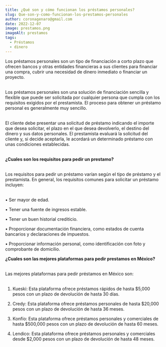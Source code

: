 ```yaml
---
title: ¿Qué son y cómo funcionan los préstamos personales?
slug: Que-son-y-como-funcionan-los-prestamos-personales
author: coronagenaro@gmail.com
date: 2022-12-07
image: prestamos.png
imageAlt: prestamos
tags:
  - Préstamos
  - dinero
---
```

Los préstamos personales son un tipo de financiación a corto plazo que ofrecen bancos y otras entidades financieras a sus clientes para financiar una compra, cubrir una necesidad de dinero inmediato o financiar un proyecto. <br/><br/>

Los préstamos personales son una solución de financiación sencilla y flexible que puede ser solicitada por cualquier persona que cumpla con los requisitos exigidos por el prestamista. El proceso para obtener un préstamo personal es generalmente muy sencillo. <br/><br/>

El cliente debe presentar una solicitud de préstamo indicando el importe que desea solicitar, el plazo en el que desea devolverlo, el destino del dinero y sus datos personales. El prestamista evaluará la solicitud del cliente y, si decide aceptarla, le acordará un determinado préstamo con unas condiciones establecidas.<br/><br/><!--StartFragment-->

**¿Cuales son los requisitos para pedir un prestamo?** <br/><br/>

Los requisitos para pedir un préstamo varían según el tipo de préstamo y el prestamista. En general, los requisitos comunes para solicitar un préstamo incluyen: <br/><br/>

• Ser mayor de edad. 

• Tener una fuente de ingresos estable. 

• Tener un buen historial crediticio. 

• Proporcionar documentación financiera, como estados de cuenta bancarios y declaraciones de impuestos.

 • Proporcionar información personal, como identificación con foto y comprobante de domicilio.

<!--EndFragment-->

<!--StartFragment-->

**¿Cuales son las mejores plataformas para pedir prestamos en México?** <br/><br/>

Las mejores plataformas para pedir préstamos en México son: <br/><br/>

1. Kueski: Esta plataforma ofrece préstamos rápidos de hasta $5,000 pesos con un plazo de devolución de hasta 30 días. 

2. Credy: Esta plataforma ofrece préstamos personales de hasta $20,000 pesos con un plazo de devolución de hasta 36 meses. 

3. Konfío: Esta plataforma ofrece préstamos personales y comerciales de hasta $500,000 pesos con un plazo de devolución de hasta 60 meses. 

4. Lendico: Esta plataforma ofrece préstamos personales y comerciales desde $2,000 pesos con un plazo de devolución de hasta 48 meses.

<!--EndFragment-->
